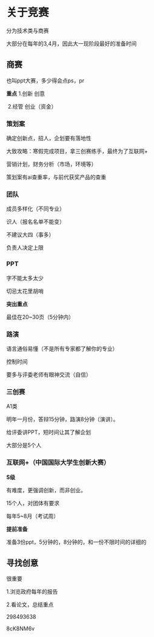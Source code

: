 # 关于竞赛

分为技术类与商赛

大部分在每年的3,4月，因此大一现阶段最好的准备时间

## 商赛

也叫ppt大赛，多少得会点ps，pr

**重点**  1.创新 创意 

​		  2.经管 创业（资金）



### 策划案

确定创新点，招人，企划要有落地性

大致攻略：寒假完成项目，拿三创赛练手，最终为了互联网+

营销计划，财务分析（市场，环境等）

策划案有ai查重率，与前代获奖产品的查重



### 团队

成员多样化（不同专业）

识人（报名名单不能变）

不建议大四（事多）

负责人决定上限



### PPT

字不能太多太少

切忌太花里胡哨

**突出重点**

最佳在20~30页（5分钟内）



### 路演

语言通俗易懂（不是所有专家都了解你的专业）

控制时间

要多与评委老师有眼神交流（自信）



### 三创赛

A1类

明年一月份，答辩15分钟，路演8分钟（演讲）。

给评委讲PPT，短时间让其了解企划

大部分是5个人

### 互联网+（中国国际大学生创新大赛）

**S级**

有难度，更强调创新，而非创业。

15个人，对团体有要求

每年5~8月（考试周）

**提前准备** 

准备3份ppt，5分钟的，8分钟的，和一份不限时间的详细的



## 寻找创意

很重要

1.浏览政府每年的报告

2.看论文，总结重点

298493638

8cK8NM6v